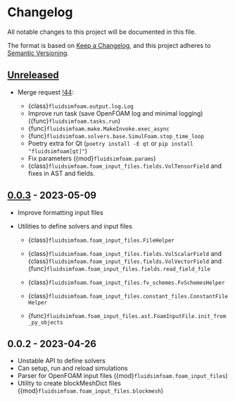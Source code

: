 # Changelog

All notable changes to this project will be documented in this file.

The format is based on [Keep a Changelog](https://keepachangelog.com/en/1.0.0/), and this
project adheres to [Semantic Versioning](https://semver.org/spec/v2.0.0.html).

<!--

### Added
### Changed
### Deprecated
### Removed
### Fixed
### Security

Type of changes
---------------

Added for new features.
Changed for changes in existing functionality.
Deprecated for soon-to-be removed features.
Removed for now removed features.
Fixed for any bug fixes.
Security in case of vulnerabilities.

-->

<!-- (changelog/unreleased)= -->

## [Unreleased]

- Merge request
  [!44](https://foss.heptapod.net/fluiddyn/fluidsimfoam/-/merge_requests/44):

  - {class}`fluidsimfoam.output.log.Log`
  - Improve run task (save OpenFOAM log and minimal logging)
    ({func}`fluidsimfoam.tasks.run`)
  - {func}`fluidsimfoam.make.MakeInvoke.exec_async`
  - {func}`fluidsimfoam.solvers.base.SimulFoam.stop_time_loop`
  - Poetry extra for Qt (`poetry install -E qt` or `pip install "fluidsimfoam[qt]"`)
  - Fix parameters ({mod}`fluidsimfoam.params`)
  - {class}`fluidsimfoam.foam_input_files.fields.VolTensorField` and fixes in AST and
    fields.

## [0.0.3] - 2023-05-09

- Improve formatting input files

- Utilities to define solvers and input files

  - {class}`fluidsimfoam.foam_input_files.FileHelper`

  - {class}`fluidsimfoam.foam_input_files.fields.VolScalarField` and
    {class}`fluidsimfoam.foam_input_files.fields.VolVectorField` and
    {func}`fluidsimfoam.foam_input_files.fields.read_field_file`

  - {class}`fluidsimfoam.foam_input_files.fv_schemes.FvSchemesHelper`

  - {class}`fluidsimfoam.foam_input_files.constant_files.ConstantFileHelper`

  - {func}`fluidsimfoam.foam_input_files.ast.FoamInputFile.init_from_py_objects`

## 0.0.2 - 2023-04-26

- Unstable API to define solvers
- Can setup, run and reload simulations
- Parser for OpenFOAM input files ({mod}`fluidsimfoam.foam_input_files`)
- Utility to create blockMeshDict files ({mod}`fluidsimfoam.foam_input_files.blockmesh`)

[Unreleased]: https://foss.heptapod.net/fluiddyn/fluidsimfoam/-/compare/0.0.3...branch%2Fdefault
[0.0.3]: https://foss.heptapod.net/fluiddyn/fluidsimfoam/-/compare/0.0.2...0.0.3
